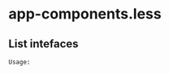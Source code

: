 

<!-- Start /~Amin~/_docs+libs/QUISIA/quisia/Gulp-version/dev/less/app/app-components.less -->

# app-components.less #

## List intefaces ##
    Usage:

<!-- End /~Amin~/_docs+libs/QUISIA/quisia/Gulp-version/dev/less/app/app-components.less -->


